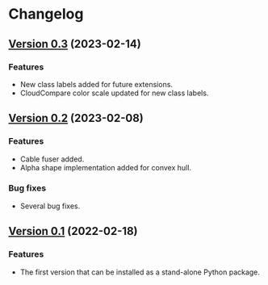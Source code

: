 # Changelog

## [Version 0.3](https://github.com/Amsterdam-AI-Team/Urban_PointCloud_Processing/compare/v0.2...v0.3) (2023-02-14)

### Features
- New class labels added for future extensions.
- CloudCompare color scale updated for new class labels.

## [Version 0.2](https://github.com/Amsterdam-AI-Team/Urban_PointCloud_Processing/compare/v0.1...v0.2)  (2023-02-08)

### Features
- Cable fuser added.
- Alpha shape implementation added for convex hull.
### Bug fixes
- Several bug fixes.


## [Version 0.1](https://github.com/Amsterdam-AI-Team/Urban_PointCloud_Processing/compare/v0.0.1...v0.1) (2022-02-18)

### Features
- The first version that can be installed as a stand-alone Python package.